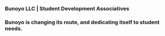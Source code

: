 ### Bunoyo LLC | Student Development Associatives
### Bunoyo is changing its route, and dedicating itself to student needs. 


